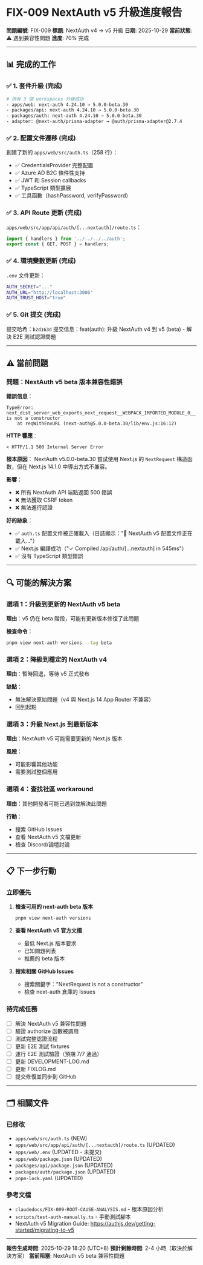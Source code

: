 # FIX-009 NextAuth v5 升級進度報告

**問題編號**: FIX-009
**標題**: NextAuth v4 → v5 升級
**日期**: 2025-10-29
**當前狀態**: ⚠️ 遇到兼容性問題
**進度**: 70% 完成

---

## 📊 完成的工作

### ✅ 1. 套件升級 (完成)
```bash
# 所有 3 個 workspaces 升級成功
- apps/web: next-auth 4.24.10 → 5.0.0-beta.30
- packages/api: next-auth 4.24.10 → 5.0.0-beta.30
- packages/auth: next-auth 4.24.10 → 5.0.0-beta.30
- adapter: @next-auth/prisma-adapter → @auth/prisma-adapter@2.7.4
```

### ✅ 2. 配置文件遷移 (完成)
創建了新的 `apps/web/src/auth.ts`（258 行）：
- ✅ CredentialsProvider 完整配置
- ✅ Azure AD B2C 條件性支持
- ✅ JWT 和 Session callbacks
- ✅ TypeScript 類型擴展
- ✅ 工具函數（hashPassword, verifyPassword）

### ✅ 3. API Route 更新 (完成)
`apps/web/src/app/api/auth/[...nextauth]/route.ts`：
```typescript
import { handlers } from '../../../../auth';
export const { GET, POST } = handlers;
```

### ✅ 4. 環境變數更新 (完成)
`.env` 文件更新：
```bash
AUTH_SECRET="..."
AUTH_URL="http://localhost:3006"
AUTH_TRUST_HOST="true"
```

### ✅ 5. Git 提交 (完成)
提交哈希：`b2d163d`
提交信息：feat(auth): 升級 NextAuth v4 到 v5 (beta) - 解決 E2E 測試認證問題

---

## ⚠️ 當前問題

### 問題：NextAuth v5 beta 版本兼容性錯誤

**錯誤信息**：
```
TypeError: next_dist_server_web_exports_next_request__WEBPACK_IMPORTED_MODULE_0__ is not a constructor
    at reqWithEnvURL (next-auth@5.0.0-beta.30/lib/env.js:16:12)
```

**HTTP 響應**：
```
< HTTP/1.1 500 Internal Server Error
```

**根本原因**：
NextAuth v5.0.0-beta.30 嘗試使用 Next.js 的 `NextRequest` 構造函數，但在 Next.js 14.1.0 中導出方式不兼容。

**影響**：
- ❌ 所有 NextAuth API 端點返回 500 錯誤
- ❌ 無法獲取 CSRF token
- ❌ 無法進行認證

**好的跡象**：
- ✅ `auth.ts` 配置文件被正確載入（日誌顯示："🚀 NextAuth v5 配置文件正在載入..."）
- ✅ Next.js 編譯成功（"✓ Compiled /api/auth/[...nextauth] in 545ms"）
- ✅ 沒有 TypeScript 類型錯誤

---

## 🔍 可能的解決方案

### 選項 1：升級到更新的 NextAuth v5 beta
**理由**：v5 仍在 beta 階段，可能有更新版本修復了此問題

**檢查命令**：
```bash
pnpm view next-auth versions --tag beta
```

### 選項 2：降級到穩定的 NextAuth v4
**理由**：暫時回退，等待 v5 正式發布

**缺點**：
- 無法解決原始問題（v4 與 Next.js 14 App Router 不兼容）
- 回到起點

### 選項 3：升級 Next.js 到最新版本
**理由**：NextAuth v5 可能需要更新的 Next.js 版本

**風險**：
- 可能影響其他功能
- 需要測試整個應用

### 選項 4：查找社區 workaround
**理由**：其他開發者可能已遇到並解決此問題

**行動**：
- 搜索 GitHub Issues
- 查看 NextAuth v5 文檔更新
- 檢查 Discord/論壇討論

---

## 📋 下一步行動

### 立即優先
1. **檢查可用的 next-auth beta 版本**
   ```bash
   pnpm view next-auth versions
   ```

2. **查看 NextAuth v5 官方文檔**
   - 最低 Next.js 版本要求
   - 已知問題列表
   - 推薦的 beta 版本

3. **搜索相關 GitHub Issues**
   - 搜索關鍵字："NextRequest is not a constructor"
   - 檢查 next-auth 倉庫的 Issues

### 待完成任務
- [ ] 解決 NextAuth v5 兼容性問題
- [ ] 驗證 authorize 函數被調用
- [ ] 測試完整認證流程
- [ ] 更新 E2E 測試 fixtures
- [ ] 運行 E2E 測試驗證（預期 7/7 通過）
- [ ] 更新 DEVELOPMENT-LOG.md
- [ ] 更新 FIXLOG.md
- [ ] 提交修復並同步到 GitHub

---

## 🗂️ 相關文件

### 已修改
- `apps/web/src/auth.ts` (NEW)
- `apps/web/src/app/api/auth/[...nextauth]/route.ts` (UPDATED)
- `apps/web/.env` (UPDATED - 未提交)
- `apps/web/package.json` (UPDATED)
- `packages/api/package.json` (UPDATED)
- `packages/auth/package.json` (UPDATED)
- `pnpm-lock.yaml` (UPDATED)

### 參考文檔
- `claudedocs/FIX-009-ROOT-CAUSE-ANALYSIS.md` - 根本原因分析
- `scripts/test-auth-manually.ts` - 手動測試腳本
- NextAuth v5 Migration Guide: https://authjs.dev/getting-started/migrating-to-v5

---

**報告生成時間**: 2025-10-29 18:20 (UTC+8)
**預計剩餘時間**: 2-4 小時（取決於解決方案）
**當前阻塞**: NextAuth v5 beta 兼容性問題

